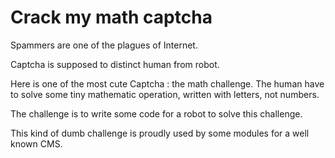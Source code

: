 # Crack my math captcha

Spammers are one of the plagues of Internet.

Captcha is supposed to distinct human from robot.

Here is one of the most cute Captcha : the math challenge.
The human have to solve some tiny mathematic operation, written with letters, not numbers.

The challenge is to write some code for a robot to solve this challenge.

This kind of dumb challenge is proudly used by some modules for a well known CMS.
